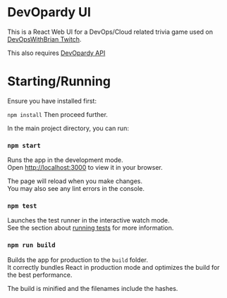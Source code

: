 # DevOpardy UI
This is a React Web UI for a DevOps/Cloud related trivia game used on [DevOpsWithBrian Twitch](https://www.twitch.tv/devopswithbrian).

This also requires [DevOpardy API](https://github.com/DevOps-With-Brian/devopardy-api)


# Starting/Running
Ensure you have installed first:

`npm install` Then proceed further.

In the main project directory, you can run:

### `npm start`

Runs the app in the development mode.\
Open [http://localhost:3000](http://localhost:3000) to view it in your browser.

The page will reload when you make changes.\
You may also see any lint errors in the console.

### `npm test`

Launches the test runner in the interactive watch mode.\
See the section about [running tests](https://facebook.github.io/create-react-app/docs/running-tests) for more information.

### `npm run build`

Builds the app for production to the `build` folder.\
It correctly bundles React in production mode and optimizes the build for the best performance.

The build is minified and the filenames include the hashes.
